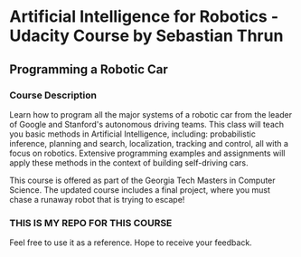 # Artificial Intelligence for Robotics - Udacity Course by Sebastian Thrun
## Programming a Robotic Car

### Course Description
Learn how to program all the major systems of a robotic car from the leader of Google and Stanford's autonomous driving teams. This class will teach you basic methods in Artificial Intelligence, including: probabilistic inference, planning and search, localization, tracking and control, all with a focus on robotics. Extensive programming examples and assignments will apply these methods in the context of building self-driving cars.

This course is offered as part of the Georgia Tech Masters in Computer Science. The updated course includes a final project, where you must chase a runaway robot that is trying to escape!

### THIS IS MY REPO FOR THIS COURSE
Feel free to use it as a reference. Hope to receive your feedback.
